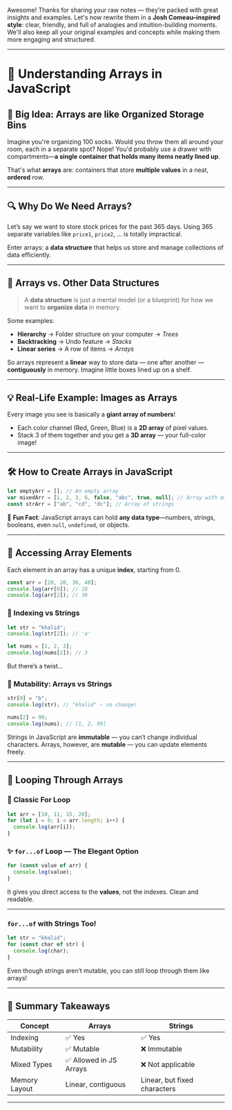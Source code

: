 Awesome! Thanks for sharing your raw notes — they’re packed with great insights and examples. Let's now rewrite them in a **Josh Comeau–inspired style**: clear, friendly, and full of analogies and intuition-building moments. We'll also keep all your original examples and concepts while making them more engaging and structured.

---

# 🧺 Understanding Arrays in JavaScript

## 🧠 Big Idea: Arrays are like Organized Storage Bins

Imagine you're organizing 100 socks. Would you throw them all around your room, each in a separate spot? Nope! You'd probably use a drawer with compartments—**a single container that holds many items neatly lined up**.

That's what **arrays** are: containers that store **multiple values** in a neat, **ordered** row.

---

## 🔍 Why Do We Need Arrays?

Let’s say we want to store stock prices for the past 365 days. Using 365 separate variables like `price1`, `price2`, ... is totally impractical.

Enter arrays: a **data structure** that helps us store and manage collections of data efficiently.

---

## 🧱 Arrays vs. Other Data Structures

> A **data structure** is just a mental model (or a blueprint) for how we want to **organize data** in memory.

Some examples:

* **Hierarchy** → Folder structure on your computer → *Trees*
* **Backtracking** → Undo feature → *Stacks*
* **Linear series** → A row of items → *Arrays*

So arrays represent a **linear** way to store data — one after another — **contiguously** in memory. Imagine little boxes lined up on a shelf.

---

## 💡 Real-Life Example: Images as Arrays

Every image you see is basically a **giant array of numbers**!

* Each color channel (Red, Green, Blue) is a **2D array** of pixel values.
* Stack 3 of them together and you get a **3D array** — your full-color image!

---

## 🛠 How to Create Arrays in JavaScript

```javascript
let emptyArr = []; // An empty array
var mixedArr = [1, 2, 3, 6, false, "abc", true, null]; // Array with mixed types
const strArr = ["ab", "cd", "dc"]; // Array of strings
```

🧠 **Fun Fact**: JavaScript arrays can hold **any data type**—numbers, strings, booleans, even `null`, `undefined`, or objects.

---

## 🔎 Accessing Array Elements

Each element in an array has a unique **index**, starting from 0.

```javascript
const arr = [10, 20, 30, 40];
console.log(arr[0]); // 10
console.log(arr[2]); // 30
```

### 🧠 Indexing vs Strings

```javascript
let str = "khalid";
console.log(str[2]); // 'a'

let nums = [1, 2, 3];
console.log(nums[2]); // 3
```

But there’s a twist...

### 🧬 Mutability: Arrays vs Strings

```javascript
str[0] = "b";
console.log(str); // "khalid" — no change!

nums[2] = 99;
console.log(nums); // [1, 2, 99]
```

Strings in JavaScript are **immutable** — you can’t change individual characters. Arrays, however, are **mutable** — you can update elements freely.

---

## 🔁 Looping Through Arrays

### 👣 Classic For Loop

```javascript
let arr = [10, 11, 15, 20];
for (let i = 0; i < arr.length; i++) {
  console.log(arr[i]);
}
```

### ✨ `for...of` Loop — The Elegant Option

```javascript
for (const value of arr) {
  console.log(value);
}
```

It gives you direct access to the **values**, not the indexes. Clean and readable.

---

### `for...of` with Strings Too!

```javascript
let str = "khalid";
for (const char of str) {
  console.log(char);
}
```

Even though strings aren’t mutable, you can still loop through them like arrays!

---

## 🧠 Summary Takeaways

| Concept       | Arrays                 | Strings                      |
| ------------- | ---------------------- | ---------------------------- |
| Indexing      | ✅ Yes                  | ✅ Yes                        |
| Mutability    | ✅ Mutable              | ❌ Immutable                  |
| Mixed Types   | ✅ Allowed in JS Arrays | ❌ Not applicable             |
| Memory Layout | Linear, contiguous     | Linear, but fixed characters |

---
